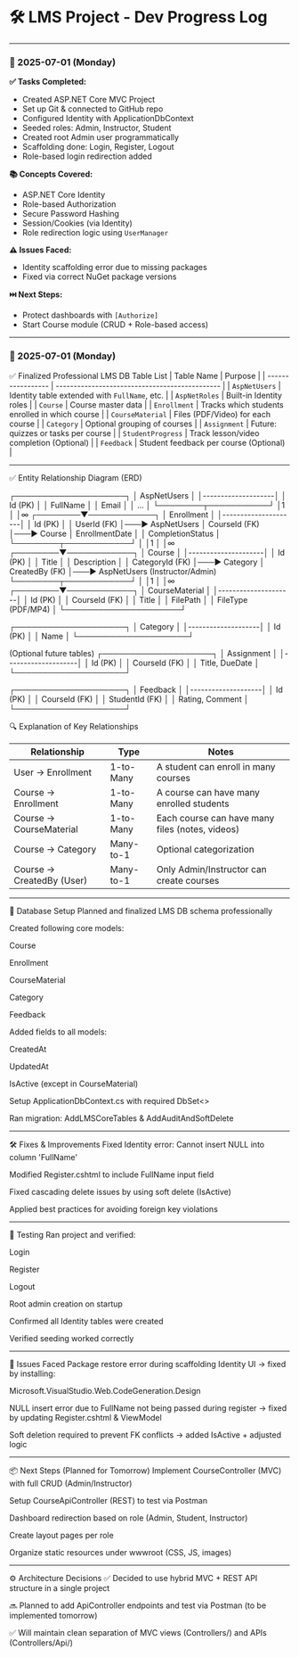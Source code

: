﻿# 🛠️ LMS Project - Dev Progress Log

---

### 📅 2025-07-01 (Monday)

**✅ Tasks Completed:**
- Created ASP.NET Core MVC Project
- Set up Git & connected to GitHub repo
- Configured Identity with ApplicationDbContext
- Seeded roles: Admin, Instructor, Student
- Created root Admin user programmatically
- Scaffolding done: Login, Register, Logout
- Role-based login redirection added

**📚 Concepts Covered:**
- ASP.NET Core Identity
- Role-based Authorization
- Secure Password Hashing
- Session/Cookies (via Identity)
- Role redirection logic using `UserManager`

**⚠️ Issues Faced:**
- Identity scaffolding error due to missing packages
- Fixed via correct NuGet package versions

**⏭️ Next Steps:**
- Protect dashboards with `[Authorize]`
- Start Course module (CRUD + Role-based access)

---

### 📅 2025-07-01 (Monday)

✅ Finalized Professional LMS DB Table List
| Table Name        | Purpose                                        |
| ----------------- | ---------------------------------------------- |
| `AspNetUsers`     | Identity table extended with `FullName`, etc.  |
| `AspNetRoles`     | Built-in Identity roles                        |
| `Course`          | Course master data                             |
| `Enrollment`      | Tracks which students enrolled in which course |
| `CourseMaterial`  | Files (PDF/Video) for each course              |
| `Category`        | Optional grouping of courses                   |
| `Assignment`      | Future: quizzes or tasks per course            |
| `StudentProgress` | Track lesson/video completion (Optional)       |
| `Feedback`        | Student feedback per course (Optional)         |

---

✅ Entity Relationship Diagram (ERD)

┌────────────────────┐
│   AspNetUsers      │
│--------------------│
│ Id (PK)            │
│ FullName           │
│ Email              │
│ ...                │
└────────┬───────────┘
         │1
         │
         │∞
┌────────▼────────────┐
│    Enrollment       │
│---------------------│
│ Id (PK)             │
│ UserId (FK)         │───▶ AspNetUsers
│ CourseId (FK)       │───▶ Course
│ EnrollmentDate      │
│ CompletionStatus    │
└────────┬────────────┘
         │
         │1
         │
         │∞
┌────────▼────────────┐
│     Course          │
│---------------------│
│ Id (PK)             │
│ Title               │
│ Description         │
│ CategoryId (FK)     │───▶ Category
│ CreatedBy (FK)      │───▶ AspNetUsers (Instructor/Admin)
└────────┬────────────┘
         │
         │1
         │
         │∞
┌────────▼────────────┐
│  CourseMaterial     │
│---------------------│
│ Id (PK)             │
│ CourseId (FK)       │
│ Title               │
│ FilePath            │
│ FileType (PDF/MP4)  │
└─────────────────────┘

┌────────────────────┐
│    Category        │
│--------------------│
│ Id (PK)            │
│ Name               │
└────────────────────┘

(Optional future tables)
┌────────────────────┐
│  Assignment        │
│--------------------│
│ Id (PK)            │
│ CourseId (FK)      │
│ Title, DueDate     │
└────────────────────┘

┌────────────────────┐
│  Feedback          │
│--------------------│
│ Id (PK)            │
│ CourseId (FK)      │
│ StudentId (FK)     │
│ Rating, Comment    │
└────────────────────┘

🔍 Explanation of Key Relationships

| Relationship              | Type      | Notes                                           |
| ------------------------- | --------- | ----------------------------------------------- |
| User → Enrollment         | 1-to-Many | A student can enroll in many courses            |
| Course → Enrollment       | 1-to-Many | A course can have many enrolled students        |
| Course → CourseMaterial   | 1-to-Many | Each course can have many files (notes, videos) |
| Course → Category         | Many-to-1 | Optional categorization                         |
| Course → CreatedBy (User) | Many-to-1 | Only Admin/Instructor can create courses        |

---

🧩 Database Setup
Planned and finalized LMS DB schema professionally

Created following core models:

Course

Enrollment

CourseMaterial

Category

Feedback

Added fields to all models:

CreatedAt

UpdatedAt

IsActive (except in CourseMaterial)

Setup ApplicationDbContext.cs with required DbSet<>

Ran migration: AddLMSCoreTables & AddAuditAndSoftDelete

---
🛠 Fixes & Improvements
Fixed Identity error: Cannot insert NULL into column 'FullName'

Modified Register.cshtml to include FullName input field

Fixed cascading delete issues by using soft delete (IsActive)

Applied best practices for avoiding foreign key violations

---
🧪 Testing
Ran project and verified:

Login

Register

Logout

Root admin creation on startup

Confirmed all Identity tables were created

Verified seeding worked correctly

---

🐞 Issues Faced
Package restore error during scaffolding Identity UI → fixed by installing:

Microsoft.VisualStudio.Web.CodeGeneration.Design

NULL insert error due to FullName not being passed during register → fixed by updating Register.cshtml & ViewModel

Soft deletion required to prevent FK conflicts → added IsActive + adjusted logic

---
📦 Next Steps (Planned for Tomorrow)
Implement CourseController (MVC) with full CRUD (Admin/Instructor)

Setup CourseApiController (REST) to test via Postman

Dashboard redirection based on role (Admin, Student, Instructor)

Create layout pages per role

Organize static resources under wwwroot (CSS, JS, images)

---

⚙️ Architecture Decisions
✅ Decided to use hybrid MVC + REST API structure in a single project

🔜 Planned to add ApiController endpoints and test via Postman (to be implemented tomorrow)

✅ Will maintain clean separation of MVC views (Controllers/) and APIs (Controllers/Api/)